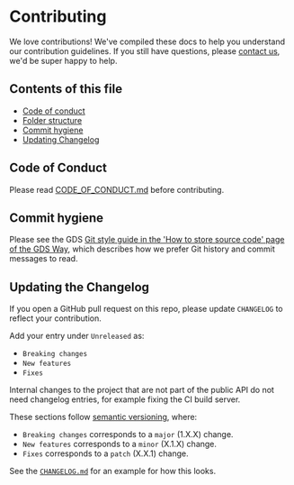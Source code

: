 # Contributing
We love contributions! We've compiled these docs to help you understand our contribution guidelines. If you still have questions, please [contact us](analytics-unit@nhsx.nhs.uk), we'd be super happy to help.

## Contents of this file

- [Code of conduct](#code-of-conduct)
- [Folder structure](#folder-structure)
- [Commit hygiene](#commit-hygiene)
- [Updating Changelog](#updating-changelog)


## Code of Conduct
Please read [CODE_OF_CONDUCT.md](https://github.com/nhsx/SynthVAE/blob/main/CODE_OF_CONDUCT.md) before contributing.


## Commit hygiene

Please see the GDS [Git style guide in the 'How to store source code' page of the GDS Way](https://gds-way.cloudapps.digital/standards/source-code.html#commit-messages), which describes how we prefer Git history and commit messages to read.

## Updating the Changelog

If you open a GitHub pull request on this repo, please update `CHANGELOG` to reflect your contribution.

Add your entry under `Unreleased` as: 
- `Breaking changes`
- `New features`
- `Fixes`

Internal changes to the project that are not part of the public API do not need changelog entries, for example fixing the CI build server.

These sections follow [semantic versioning](https://semver.org/spec/v2.0.0.html), where:

- `Breaking changes` corresponds to a `major` (1.X.X) change.
- `New features` corresponds to a `minor` (X.1.X) change.
- `Fixes` corresponds to a `patch` (X.X.1) change.

See the [`CHANGELOG.md`](https://github.com/nhsx/SynthVAE/blob/main/CHANGELOG.md) for an example for how this looks.